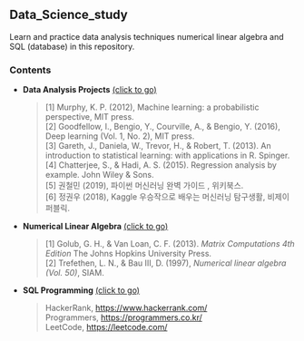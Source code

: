 ## Data_Science_study

Learn and practice data analysis techniques numerical linear algebra and SQL (database) in this repository.

### __Contents__
      
   - __Data Analysis Projects__  [(click to go)](https://github.com/sangmanjung/Data_Science_study/tree/main/Data_Analysis_Projects)  
    
        > [1] Murphy, K. P. (2012), Machine learning: a probabilistic perspective, MIT press.  
        > [2] Goodfellow, I., Bengio, Y., Courville, A., & Bengio, Y. (2016), Deep learning (Vol. 1, No. 2), MIT press.  
        > [3] Gareth, J., Daniela, W., Trevor, H., & Robert, T. (2013). An introduction to statistical learning: with applications in R. Spinger.  
        > [4] Chatterjee, S., & Hadi, A. S. (2015). Regression analysis by example. John Wiley & Sons.  
        > [5] 권철민 (2019), 파이썬 머신러닝 완벽 가이드 , 위키북스.  
        > [6] 정권우 (2018), Kaggle 우승작으로 배우는 머신러닝 탐구생활, 비제이퍼블릭.  
    
   - __Numerical Linear Algebra__  [(click to go)](https://github.com/sangmanjung/Data_Science_study/tree/main/Numerical_Linear_Algebra)  
   
      > [1] Golub, G. H., & Van Loan, C. F. (2013). *Matrix Computations 4th Edition* The Johns Hopkins University Press.  
      > [2] Trefethen, L. N., & Bau III, D. (1997), *Numerical linear algebra (Vol. 50)*, SIAM.  
        
   - __SQL Programming__  [(click to go)](https://github.com/sangmanjung/Data_Science_study/tree/main/SQL_Programming)  

      > HackerRank, https://www.hackerrank.com/  
      > Programmers, https://programmers.co.kr/  
      > LeetCode, https://leetcode.com/  
      
